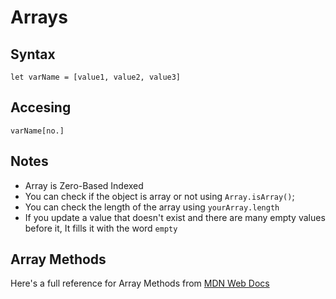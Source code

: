# Arrays
## Syntax
`let varName = [value1, value2, value3]`

## Accesing
`varName[no.]`

## Notes
- Array is Zero-Based Indexed
- You can check if the object is array or not using `Array.isArray()`;
- You can check the length of the array using `yourArray.length`
- If you update a value that doesn't exist and there are many empty values before it, It fills it with the word `empty`

## Array Methods
Here's a full reference for Array Methods from [MDN Web Docs](https://developer.mozilla.org/en-US/docs/Web/JavaScript/Reference/Global_Objects/Array)
